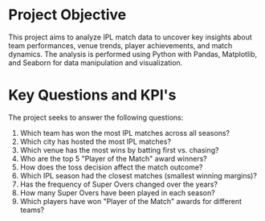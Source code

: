 # Project Objective
This project aims to analyze IPL match data to uncover key insights about team performances, venue trends, player achievements, and match dynamics. The analysis is performed using Python with Pandas, Matplotlib, and Seaborn for data manipulation and visualization.

# Key Questions and KPI's

The project seeks to answer the following questions:
1.	Which team has won the most IPL matches across all seasons?
2.	Which city has hosted the most IPL matches?
3.	Which venue has the most wins by batting first vs. chasing?
4.	Who are the top 5 "Player of the Match" award winners?
5.	How does the toss decision affect the match outcome?
6.	Which IPL season had the closest matches (smallest winning margins)?
7.	Has the frequency of Super Overs changed over the years?
8.	How many Super Overs have been played in each season?
9.	Which players have won "Player of the Match" awards for different teams?
